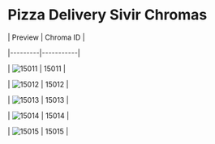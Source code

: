 # Pizza Delivery Sivir Chromas


| Preview | Chroma ID |

|---------|-----------|

| ![15011](https://raw.communitydragon.org/latest/plugins/rcp-be-lol-game-data/global/default/v1/champion-chroma-images/15/15011.png) | 15011 |

| ![15012](https://raw.communitydragon.org/latest/plugins/rcp-be-lol-game-data/global/default/v1/champion-chroma-images/15/15012.png) | 15012 |

| ![15013](https://raw.communitydragon.org/latest/plugins/rcp-be-lol-game-data/global/default/v1/champion-chroma-images/15/15013.png) | 15013 |

| ![15014](https://raw.communitydragon.org/latest/plugins/rcp-be-lol-game-data/global/default/v1/champion-chroma-images/15/15014.png) | 15014 |

| ![15015](https://raw.communitydragon.org/latest/plugins/rcp-be-lol-game-data/global/default/v1/champion-chroma-images/15/15015.png) | 15015 |
